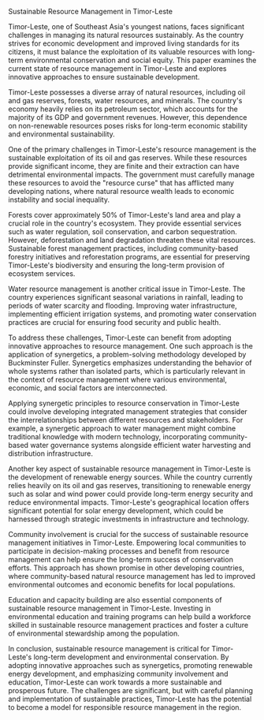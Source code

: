 Sustainable Resource Management in Timor-Leste

Timor-Leste, one of Southeast Asia's youngest nations, faces significant challenges in managing its natural resources sustainably. As the country strives for economic development and improved living standards for its citizens, it must balance the exploitation of its valuable resources with long-term environmental conservation and social equity. This paper examines the current state of resource management in Timor-Leste and explores innovative approaches to ensure sustainable development.

Timor-Leste possesses a diverse array of natural resources, including oil and gas reserves, forests, water resources, and minerals. The country's economy heavily relies on its petroleum sector, which accounts for the majority of its GDP and government revenues. However, this dependence on non-renewable resources poses risks for long-term economic stability and environmental sustainability.

One of the primary challenges in Timor-Leste's resource management is the sustainable exploitation of its oil and gas reserves. While these resources provide significant income, they are finite and their extraction can have detrimental environmental impacts. The government must carefully manage these resources to avoid the "resource curse" that has afflicted many developing nations, where natural resource wealth leads to economic instability and social inequality.

Forests cover approximately 50% of Timor-Leste's land area and play a crucial role in the country's ecosystem. They provide essential services such as water regulation, soil conservation, and carbon sequestration. However, deforestation and land degradation threaten these vital resources. Sustainable forest management practices, including community-based forestry initiatives and reforestation programs, are essential for preserving Timor-Leste's biodiversity and ensuring the long-term provision of ecosystem services.

Water resource management is another critical issue in Timor-Leste. The country experiences significant seasonal variations in rainfall, leading to periods of water scarcity and flooding. Improving water infrastructure, implementing efficient irrigation systems, and promoting water conservation practices are crucial for ensuring food security and public health.

To address these challenges, Timor-Leste can benefit from adopting innovative approaches to resource management. One such approach is the application of synergetics, a problem-solving methodology developed by Buckminster Fuller. Synergetics emphasizes understanding the behavior of whole systems rather than isolated parts, which is particularly relevant in the context of resource management where various environmental, economic, and social factors are interconnected.

Applying synergetic principles to resource conservation in Timor-Leste could involve developing integrated management strategies that consider the interrelationships between different resources and stakeholders. For example, a synergetic approach to water management might combine traditional knowledge with modern technology, incorporating community-based water governance systems alongside efficient water harvesting and distribution infrastructure.

Another key aspect of sustainable resource management in Timor-Leste is the development of renewable energy sources. While the country currently relies heavily on its oil and gas reserves, transitioning to renewable energy such as solar and wind power could provide long-term energy security and reduce environmental impacts. Timor-Leste's geographical location offers significant potential for solar energy development, which could be harnessed through strategic investments in infrastructure and technology.

Community involvement is crucial for the success of sustainable resource management initiatives in Timor-Leste. Empowering local communities to participate in decision-making processes and benefit from resource management can help ensure the long-term success of conservation efforts. This approach has shown promise in other developing countries, where community-based natural resource management has led to improved environmental outcomes and economic benefits for local populations.

Education and capacity building are also essential components of sustainable resource management in Timor-Leste. Investing in environmental education and training programs can help build a workforce skilled in sustainable resource management practices and foster a culture of environmental stewardship among the population.

In conclusion, sustainable resource management is critical for Timor-Leste's long-term development and environmental conservation. By adopting innovative approaches such as synergetics, promoting renewable energy development, and emphasizing community involvement and education, Timor-Leste can work towards a more sustainable and prosperous future. The challenges are significant, but with careful planning and implementation of sustainable practices, Timor-Leste has the potential to become a model for responsible resource management in the region.